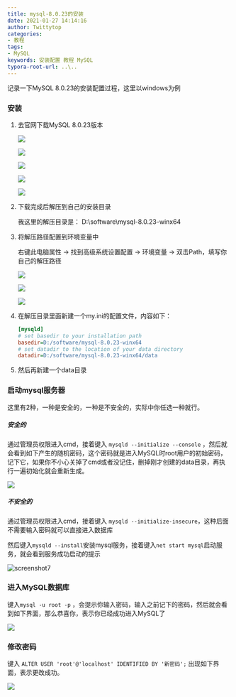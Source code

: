 ```yaml
---
title: mysql-8.0.23的安装
date: 2021-01-27 14:14:16
author: Twittytop
categories:
- 教程
tags:
- MySQL
keywords: 安装配置 教程 MySQL
typora-root-url: ..\..
---
```


记录一下MySQL 8.0.23的安装配置过程，这里以windows为例



### 安装

1. 去官网下载MySQL 8.0.23版本

   ![](/images/blog/MySQL/screenshot1.jpg)

   

   ![](/images/blog/MySQL/screenshot2.jpg)

   

   ![](/images/blog/MySQL/screenshot3.jpg)

   

   ![](/images/blog/MySQL/screenshot4.jpg)

   

   ![](/images/blog/MySQL/screenshot5.jpg)

   

2. 下载完成后解压到自己的安装目录

   我这里的解压目录是： D:\software\mysql-8.0.23-winx64

3. 将解压路径配置到环境变量中

   右键此电脑属性  -> 找到高级系统设置配置 -> 环境变量 -> 双击Path，填写你自己的解压路径

   ![](/images/blog/MySQL/screenshot10.jpg)

   ![](/images/blog/MySQL/screenshot11.jpg)

   ![](/images/blog/MySQL/screenshot12.jpg)

4. 在解压目录里面新建一个my.ini的配置文件，内容如下：

   ```ini
   [mysqld]
   # set basedir to your installation path
   basedir=D:/software/mysql-8.0.23-winx64
   # set datadir to the location of your data directory
   datadir=D:/software/mysql-8.0.23-winx64/data
   ```

5. 然后再新建一个data目录



### 启动mysql服务器

这里有2种，一种是安全的，一种是不安全的，实际中你任选一种就行。

##### 安全的

通过管理员权限进入cmd，接着键入 `mysqld --initialize --console` ，然后就会看到如下产生的随机密码，这个密码就是进入MySQL时root用户的初始密码，记下它，如果你不小心关掉了cmd或者没记住，删掉刚才创建的data目录，再执行一遍初始化就会重新生成。

![](/images/blog/MySQL/screenshot6.jpg)

##### 不安全的

通过管理员权限进入cmd，接着键入 `mysqld --initialize-insecure`，这种后面不需要输入密码就可以直接进入数据库



然后键入`mysqld --install`安装mysql服务，接着键入`net start mysql`启动服务，就会看到服务成功启动的提示

![screenshot7](/images/blog/MySQL/screenshot7.jpg)



### 进入MySQL数据库

 键入`mysql -u root -p` ，会提示你输入密码，输入之前记下的密码，然后就会看到如下界面，那么恭喜你，表示你已经成功进入MySQL了

![](/images/blog/MySQL/screenshot8.jpg)



### 修改密码

 键入 `ALTER USER 'root'@'localhost' IDENTIFIED BY '新密码';` 出现如下界面，表示更改成功。	

![](/images/blog/MySQL/screenshot9.jpg)

